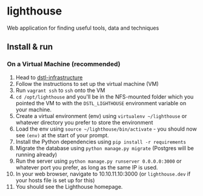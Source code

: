 # lighthouse
Web application for finding useful tools, data and techniques

## Install & run

### On a Virtual Machine (recommended)

  1. Head to [dstl-infrastructure](/digi2al/dstl-infrastructure)
  2. Follow the instructions to set up the virtual machine (VM)
  3. Run `vagrant ssh` to `ssh` onto the VM
  4. `cd /opt/lighthouse` and you'll be in the NFS-mounted folder which you
  pointed the VM to with the `DSTL_LIGHTHOUSE` environment variable on your
  machine.
  5. Create a virtual environment (env) using `virtualenv ~/lighthouse` or whatever
  directory you prefer to store the environment
  6. Load the env using `source ~/lighthouse/bin/activate` - you should now see
  `(env)` at the start of your prompt.
  7. Install the Python dependencies using `pip install -r requirements`
  8. Migrate the database using `python manage.py migrate` (Postgres will be
      running already)
  9. Run the server using `python manage.py runserver 0.0.0.0:3000` or whatever
  port you prefer, as long as the same IP is used.
  10. In your web browser, navigate to 10.10.11.10:3000 (or `lighthouse.dev` if your
      hosts file is set up for this)
  11. You should see the Lighthouse homepage.

